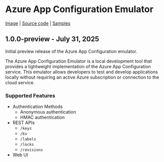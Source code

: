 # Azure App Configuration Emulator

[Image][image] | [Source code][source_code] | [Samples][samples]

## 1.0.0-preview - July 31, 2025

Initial preview release of the Azure App Configuration emulator.

The Azure App Configuration Emulator is a local development tool that provides a lightweight implementation of the Azure App Configuration service. This emulator allows developers to test and develop applications locally without requiring an active Azure subscription or connection to the cloud service.

### Supported Features

* Authentication Methods
  * Anonymous authentication
  * HMAC authentication
* REST APIs
  * `/keys`
  * `/kv`
  * `/labels`
  * `/locks`
  * `/revisions`
* Web UI

<!-- LINKS -->
[image]: https://mcr.microsoft.com/artifact/mar/azure-app-configuration/app-configuration-emulator/about
[source_code]: https://github.com/Azure/AppConfiguration-Emulator
[samples]: https://github.com/Azure/AppConfiguration-Emulator/tree/main/examples